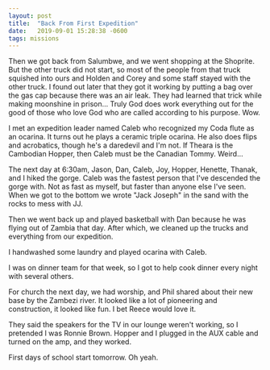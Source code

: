 ```yaml
---
layout: post
title:  "Back From First Expedition"
date:   2019-09-01 15:28:38 -0600
tags: missions
---
```


Then we got back from Salumbwe, and we went shopping at the Shoprite. But the other truck did not start, so most of the people from that truck squished into ours and Holden and Corey and some staff stayed with the other truck. I found out later that they got it working by putting a bag over the gas cap because there was an air leak. They had learned that trick while making moonshine in prison... Truly God does work everything out for the good of those who love God who are called according to his purpose. Wow.

I met an expedition leader named Caleb who recognized my Coda flute as an ocarina. It turns out he plays a ceramic triple ocarina. He also does flips and acrobatics, though he's a daredevil and I'm not. If Theara is the Cambodian Hopper, then Caleb must be the Canadian Tommy. Weird...

The next day at 6:30am, Jason, Dan, Caleb, Joy, Hopper, Henette, Thanak, and I hiked the gorge. Caleb was the fastest person that I've descended the gorge with. Not as fast as myself, but faster than anyone else I've seen. When we got to the bottom we wrote "Jack Joseph" in the sand with the rocks to mess with JJ.

Then we went back up and played basketball with Dan because he was flying out of Zambia that day. After which, we cleaned up the trucks and everything from our expedition.

I handwashed some laundry and played ocarina with Caleb.

I was on dinner team for that week, so I got to help cook dinner every night with several others.

For church the next day, we had worship, and Phil shared about their new base by the Zambezi river. It looked like a lot of pioneering and construction, it looked like fun. I bet Reece would love it.

They said the speakers for the TV in our lounge weren't working, so I pretended I was Ronnie Brown. Hopper and I plugged in the AUX cable and turned on the amp, and they worked.

First days of school start tomorrow. Oh yeah.

